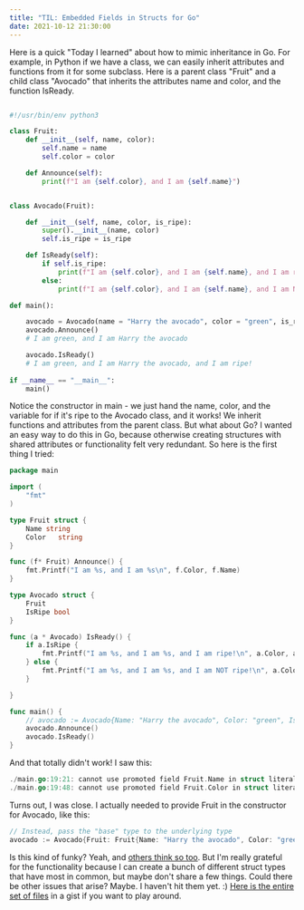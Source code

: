 ```yaml
---
title: "TIL: Embedded Fields in Structs for Go"
date: 2021-10-12 21:30:00
---
```


Here is a quick "Today I learned" about how to mimic inheritance in Go. For example, in 
Python if we have a class, we can easily inherit attributes and functions from it
for some subclass. Here is a parent class "Fruit" and a child class "Avocado" that inherits the
attributes name and color, and the function IsReady.

```python

#!/usr/bin/env python3

class Fruit:
    def __init__(self, name, color):
        self.name = name
        self.color = color

    def Announce(self):
        print(f"I am {self.color}, and I am {self.name}")


class Avocado(Fruit):

    def __init__(self, name, color, is_ripe):
        super().__init__(name, color)
        self.is_ripe = is_ripe

    def IsReady(self):
        if self.is_ripe:
            print(f"I am {self.color}, and I am {self.name}, and I am ripe!")
        else:
            print(f"I am {self.color}, and I am {self.name}, and I am NOT ripe!")    

def main():

    avocado = Avocado(name = "Harry the avocado", color = "green", is_ripe=True)
    avocado.Announce()
    # I am green, and I am Harry the avocado

    avocado.IsReady()
    # I am green, and I am Harry the avocado, and I am ripe! 
   
if __name__ == "__main__":
    main()
```

Notice the constructor in main - we just hand the name, color, and the variable for if it's ripe
to the Avocado class, and it works! We inherit functions and attributes from the parent class.
But what about Go? I wanted an easy way to do this in Go, because otherwise creating structures with
shared attributes or functionality felt very redundant. So here is the first thing I tried:

```go
package main

import (
	"fmt"
)

type Fruit struct {
	Name string
	Color	string
}

func (f* Fruit) Announce() {
	fmt.Printf("I am %s, and I am %s\n", f.Color, f.Name)
}

type Avocado struct {
	Fruit
	IsRipe bool
}

func (a * Avocado) IsReady() {
	if a.IsRipe {
		fmt.Printf("I am %s, and I am %s, and I am ripe!\n", a.Color, a.Name)
	} else {
		fmt.Printf("I am %s, and I am %s, and I am NOT ripe!\n", a.Color, a.Name)
	}

}

func main() {
	// avocado := Avocado{Name: "Harry the avocado", Color: "green", IsRipe: true}	
	avocado.Announce()
	avocado.IsReady()
}
```

And that totally didn't work! I saw this:

```go
./main.go:19:21: cannot use promoted field Fruit.Name in struct literal of type Avocado
./main.go:19:48: cannot use promoted field Fruit.Color in struct literal of type Avocado
```

Turns out, I was close. I actually needed to provide Fruit in the constructor for Avocado, like this:

```go
// Instead, pass the "base" type to the underlying type
avocado := Avocado{Fruit: Fruit{Name: "Harry the avocado", Color: "green"}, IsRipe: true}
```

Is this kind of funky? Yeah, and <a href="https://github.com/golang/go/issues/9859" target="_blank">others think so too</a>.
But I'm really grateful for the functionality because I can create a bunch of different struct types that have most in
common, but maybe don't share a few things. Could there be other issues that arise? Maybe. I haven't hit them yet. :)
<a href="https://gist.github.com/vsoch/dd34ac96dc463c0a2f18c53aea67cf37" target="_blank">Here is the entire set of files</a> in a gist if you want to play around.
